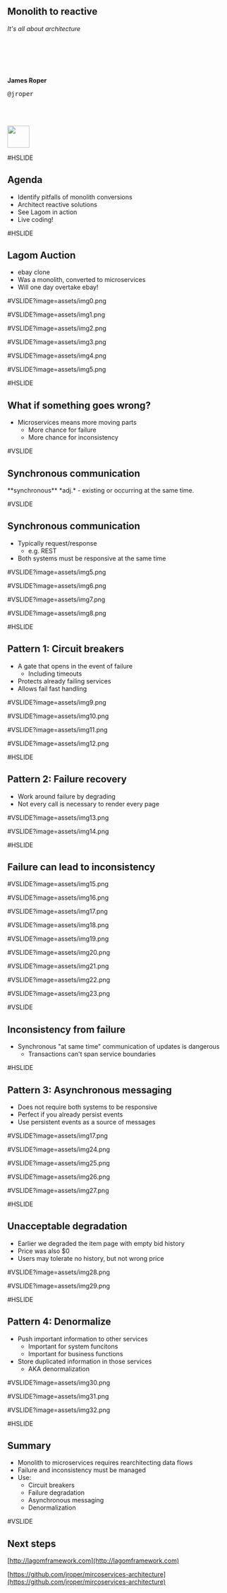 ## Monolith to reactive

*It's all about architecture*

<p style="margin-top: 100px; font-weight: bold;">James Roper</p>

<p><tt>@jroper</tt></p>

<img style="width: 50px; margin-top: 50px; border: none; background: none; box-shadow: none;" src="https://d3gnpvjw8j16uq.cloudfront.net/assets/images/svg/logo/09a7a2d971d039288221b17d1ef8ffb3-lightbend-color-reverse.svg" />


#HSLIDE

## Agenda

- Identify pitfalls of monolith conversions     <!-- .element: class="fragment" -->
- Architect reactive solutions                  <!-- .element: class="fragment" -->
- See Lagom in action                           <!-- .element: class="fragment" -->
- Live coding!                                  <!-- .element: class="fragment" -->

#HSLIDE

## Lagom Auction

- ebay clone                                    <!-- .element: class="fragment" -->
- Was a monolith, converted to microservices    <!-- .element: class="fragment" -->
- Will one day overtake ebay!                   <!-- .element: class="fragment" -->

#VSLIDE?image=assets/img0.png
<!-- .slide: data-background-transition="none" -->
#VSLIDE?image=assets/img1.png
<!-- .slide: data-background-transition="none" -->
#VSLIDE?image=assets/img2.png
<!-- .slide: data-background-transition="none" -->
#VSLIDE?image=assets/img3.png
<!-- .slide: data-background-transition="none" -->
#VSLIDE?image=assets/img4.png
<!-- .slide: data-background-transition="none" -->
#VSLIDE?image=assets/img5.png
<!-- .slide: data-background-transition="none" -->

#HSLIDE

## What if something goes wrong?

- Microservices means more moving parts     <!-- .element: class="fragment" -->
    - More chance for failure               <!-- .element: class="fragment" -->
    - More chance for inconsistency         <!-- .element: class="fragment" -->

#VSLIDE

## Synchronous communication

<span class="fragment">
**synchronous** *adj.* - existing or occurring at the same time.
</span>

#VSLIDE

## Synchronous communication

- Typically request/response                        <!-- .element: class="fragment" -->
    - e.g. REST                                     <!-- .element: class="fragment" -->
- Both systems must be responsive at the same time  <!-- .element: class="fragment" -->

#VSLIDE?image=assets/img5.png
<!-- .slide: data-background-transition="none" -->
#VSLIDE?image=assets/img6.png
<!-- .slide: data-background-transition="none" -->
#VSLIDE?image=assets/img7.png
<!-- .slide: data-background-transition="none" -->
#VSLIDE?image=assets/img8.png
<!-- .slide: data-background-transition="none" -->

#HSLIDE

## Pattern 1: Circuit breakers

- A gate that opens in the event of failure     <!-- .element: class="fragment" -->
    - Including timeouts                        <!-- .element: class="fragment" -->
- Protects already failing services             <!-- .element: class="fragment" -->
- Allows fail fast handling                     <!-- .element: class="fragment" -->

#VSLIDE?image=assets/img9.png
<!-- .slide: data-background-transition="none" -->
#VSLIDE?image=assets/img10.png
<!-- .slide: data-background-transition="none" -->
#VSLIDE?image=assets/img11.png
<!-- .slide: data-background-transition="none" -->
#VSLIDE?image=assets/img12.png
<!-- .slide: data-background-transition="none" -->

#HSLIDE

## Pattern 2: Failure recovery

- Work around failure by degrading                  <!-- .element: class="fragment" -->
- Not every call is necessary to render every page  <!-- .element: class="fragment" -->

#VSLIDE?image=assets/img13.png
<!-- .slide: data-background-transition="none" -->
#VSLIDE?image=assets/img14.png
<!-- .slide: data-background-transition="none" -->

#HSLIDE

## Failure can lead to inconsistency

#VSLIDE?image=assets/img15.png
<!-- .slide: data-background-transition="none" -->
#VSLIDE?image=assets/img16.png
<!-- .slide: data-background-transition="none" -->
#VSLIDE?image=assets/img17.png
<!-- .slide: data-background-transition="none" -->
#VSLIDE?image=assets/img18.png
<!-- .slide: data-background-transition="none" -->
#VSLIDE?image=assets/img19.png
<!-- .slide: data-background-transition="none" -->
#VSLIDE?image=assets/img20.png
<!-- .slide: data-background-transition="none" -->
#VSLIDE?image=assets/img21.png
<!-- .slide: data-background-transition="none" -->
#VSLIDE?image=assets/img22.png
<!-- .slide: data-background-transition="none" -->
#VSLIDE?image=assets/img23.png
<!-- .slide: data-background-transition="none" -->

#VSLIDE

## Inconsistency from failure

- Synchronous "at same time" communication of updates is dangerous  <!-- .element: class="fragment" -->
    - Transactions can't span service boundaries                    <!-- .element: class="fragment" -->

#HSLIDE

## Pattern 3: Asynchronous messaging

- Does not require both systems to be responsive    <!-- .element: class="fragment" -->
- Perfect if you already persist events             <!-- .element: class="fragment" -->
- Use persistent events as a source of messages     <!-- .element: class="fragment" -->

#VSLIDE?image=assets/img17.png
<!-- .slide: data-background-transition="none" -->
#VSLIDE?image=assets/img24.png
<!-- .slide: data-background-transition="none" -->
#VSLIDE?image=assets/img25.png
<!-- .slide: data-background-transition="none" -->
#VSLIDE?image=assets/img26.png
<!-- .slide: data-background-transition="none" -->
#VSLIDE?image=assets/img27.png
<!-- .slide: data-background-transition="none" -->

#HSLIDE

## Unacceptable degradation

- Earlier we degraded the item page with empty bid history  <!-- .element: class="fragment" -->
- Price was also $0                                         <!-- .element: class="fragment" -->
- Users may tolerate no history, but not wrong price        <!-- .element: class="fragment" -->

#VSLIDE?image=assets/img28.png
<!-- .slide: data-background-transition="none" -->
#VSLIDE?image=assets/img29.png
<!-- .slide: data-background-transition="none" -->

#HSLIDE

## Pattern 4: Denormalize

- Push important information to other services      <!-- .element: class="fragment" -->
    - Important for system funcitons                <!-- .element: class="fragment" -->
    - Important for business functions              <!-- .element: class="fragment" -->
- Store duplicated information in those services    <!-- .element: class="fragment" -->
    - AKA denormalization                           <!-- .element: class="fragment" -->

#VSLIDE?image=assets/img30.png
<!-- .slide: data-background-transition="none" -->
#VSLIDE?image=assets/img31.png
<!-- .slide: data-background-transition="none" -->
#VSLIDE?image=assets/img32.png
<!-- .slide: data-background-transition="none" -->

#HSLIDE

## Summary

- Monolith to microservices requires rearchitecting data flows  <!-- .element: class="fragment" -->
- Failure and inconsistency must be managed                     <!-- .element: class="fragment" -->
- Use:                                                          <!-- .element: class="fragment" -->
    - Circuit breakers                                          <!-- .element: class="fragment" -->
    - Failure degradation                                       <!-- .element: class="fragment" -->
    - Asynchronous messaging                                    <!-- .element: class="fragment" -->
    - Denormalization                                           <!-- .element: class="fragment" -->

#VSLIDE

## Next steps

[http://lagomframework.com](http://lagomframework.com)

[https://github.com/jroper/mircoservices-architecture](https://github.com/jroper/mircoservices-architecture)
